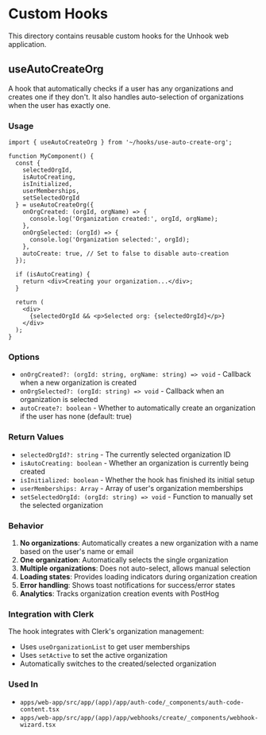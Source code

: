 # Custom Hooks

This directory contains reusable custom hooks for the Unhook web application.

## useAutoCreateOrg

A hook that automatically checks if a user has any organizations and creates one if they don't. It also handles auto-selection of organizations when the user has exactly one.

### Usage

```tsx
import { useAutoCreateOrg } from '~/hooks/use-auto-create-org';

function MyComponent() {
  const {
    selectedOrgId,
    isAutoCreating,
    isInitialized,
    userMemberships,
    setSelectedOrgId
  } = useAutoCreateOrg({
    onOrgCreated: (orgId, orgName) => {
      console.log('Organization created:', orgId, orgName);
    },
    onOrgSelected: (orgId) => {
      console.log('Organization selected:', orgId);
    },
    autoCreate: true, // Set to false to disable auto-creation
  });

  if (isAutoCreating) {
    return <div>Creating your organization...</div>;
  }

  return (
    <div>
      {selectedOrgId && <p>Selected org: {selectedOrgId}</p>}
    </div>
  );
}
```

### Options

- `onOrgCreated?: (orgId: string, orgName: string) => void` - Callback when a new organization is created
- `onOrgSelected?: (orgId: string) => void` - Callback when an organization is selected
- `autoCreate?: boolean` - Whether to automatically create an organization if the user has none (default: true)

### Return Values

- `selectedOrgId?: string` - The currently selected organization ID
- `isAutoCreating: boolean` - Whether an organization is currently being created
- `isInitialized: boolean` - Whether the hook has finished its initial setup
- `userMemberships: Array` - Array of user's organization memberships
- `setSelectedOrgId: (orgId: string) => void` - Function to manually set the selected organization

### Behavior

1. **No organizations**: Automatically creates a new organization with a name based on the user's name or email
2. **One organization**: Automatically selects the single organization
3. **Multiple organizations**: Does not auto-select, allows manual selection
4. **Loading states**: Provides loading indicators during organization creation
5. **Error handling**: Shows toast notifications for success/error states
6. **Analytics**: Tracks organization creation events with PostHog

### Integration with Clerk

The hook integrates with Clerk's organization management:
- Uses `useOrganizationList` to get user memberships
- Uses `setActive` to set the active organization
- Automatically switches to the created/selected organization

### Used In

- `apps/web-app/src/app/(app)/app/auth-code/_components/auth-code-content.tsx`
- `apps/web-app/src/app/(app)/app/webhooks/create/_components/webhook-wizard.tsx`